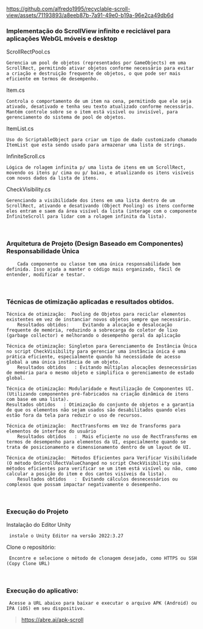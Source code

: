 https://github.com/alfredo1995/recyclable-scroll-view/assets/71193893/a8eeb87b-7a91-49e0-b19a-96e2ca49db6d

<h3> Implementação do ScrollView infinito e reciclável para aplicações WebGL móveis e desktop </h3>

ScrollRectPool.cs

 	Gerencia um pool de objetos (representados por GameObjects) em uma ScrollRect, permitindo ativar objetos conforme necessário para evitar a criação e destruição frequente de objetos, o que pode ser mais eficiente em termos de desempenho.

Item.cs

	Controla o comportamento de um item na cena, permitindo que ele seja ativado, desativado e tenha seu texto atualizado conforme necessário. Mantém controle sobre se o item está visível ou invisível, para gerenciamento do sistema de pool de objetos.
   
ItemList.cs

	Uso do ScriptableObject para criar um tipo de dado customizado chamado ItemList que esta sendo usado para armazenar uma lista de strings. 

InfiniteScroll.cs

	Lógica de rolagem infinita p/ uma lista de itens em um ScrollRect, movendo os itens p/ cima ou p/ baixo, e atualizando os itens visíveis com novos dados da lista de itens.

CheckVisibility.cs

	Gerenciando a visibilidade dos itens em uma lista dentro de um ScrollRect, ativando e desativando (Object Pooling) os itens conforme eles entram e saem da área visível da lista (interage com o componente InfiniteScroll para lidar com a rolagem infinita da lista). 

<br>
<h3> Arquitetura de Projeto (Design Baseado em Componentes) Responsabilidade Única </h3>
	
        Cada componente ou classe tem uma única responsabilidade bem definida. Isso ajuda a manter o código mais organizado, fácil de entender, modificar e testar.
    
<br>
<h3> Técnicas de otimização aplicadas e resultados obtidos. </h3>

	Técnica de otimização:  Pooling de Objetos para reciclar elementos existentes em vez de instanciar novos objetos sempre que necessário.
        Resultados obtidos:     Evitando a alocação e desalocação frequente de memória, reduzindo a sobrecarga do coletor de lixo (garbage collector) e melhorando o desempenho geral da aplicação	

	Técnica de otimização: Singleton para Gerenciamento de Instância Única no script CheckVisibility para gerenciar uma instância única é uma prática eficiente, especialmente quando há necessidade de acesso global a uma única instância de um objeto. 
        Resultados obtidos   : Evitando múltiplas alocações desnecessárias de memória para o mesmo objeto e simplifica o gerenciamento de estado global.

	Técnica de otimização: Modularidade e Reutilização de Componentes UI. (Utilizando componentes pré-fabricados na criação dinâmica de itens com base em uma lista).
	Resultados obtidos   : Otimização do conjunto de objetos e a garantia de que os elementos não sejam usados são desabilitados quando eles estão fora da tela para reduzir o uso de recursos.
 
 	Técnica de otimização:  RectTransforms em Vez de Transforms para elementos de interface do usuário
        Resultados obtidos   :  Mais eficiente no uso de RectTransforms em termos de desempenho para elementos da UI, especialmente quando se trata de posicionamento e dimensionamento dentro de um layout de UI.

	Técnica de otimização:  Métodos Eficientes para Verificar Visibilidade (O método OnScrollRectValueChanged no script CheckVisibility usa métodos eficientes para verificar se um item está visível ou não, como calcular a posição do item e dos cantos visíveis da lista). 
        Resultados obtidos   :  Evitando cálculos desnecessários ou complexos que possam impactar negativamente o desempenho.                                
    
    
<br>
<h3> Execução do Projeto </h3>

Instalação do Editor Unity

     instale o Unity Editor na versão 2022:3.27

Clone o repositório:

     Encontre e selecione o método de clonagem desejado, como HTTPS ou SSH (Copy Clone URL)
 
<br>
<h3> Execução do aplicativo: </h3>

     Acesse a URL abaixo para baixar e executar o arquivo APK (Android) ou IPA (iOS) em seu dispositivo.
> https://abre.ai/apk-scroll
